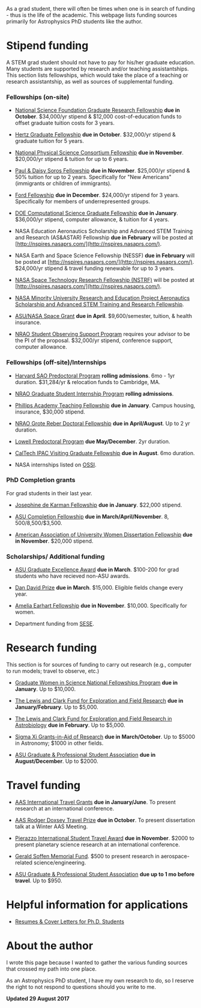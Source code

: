 As a grad student, there will often be times when one is in search of funding - thus is the life of the academic. This webpage lists funding sources primarily for Astrophysics PhD students like the author.

# [](#header-1)Stipend funding

A STEM grad student should not have to pay for his/her graduate education. Many students are supported by research and/or teaching assistantships. This section lists fellowships, which would take the place of a teaching or research assistantship, as well as sources of supplemental funding.

### [](#header-3)Fellowships (on-site)

- [National Science Foundation Graduate Research Fellowship](https://www.nsfgrfp.org/) **due in October**. $34,000/yr stipend & $12,000 cost-of-education funds to offset graduate tuition costs for 3 years.

- [Hertz Graduate Fellowship](http://hertzfoundation.org/fellowships/fellowshipaward) **due in October**. $32,000/yr stipend & graduate tuition for 5 years.

- [National Physical Science Consortium Fellowship](http://www.npsc.org/index.html) **due in November**. $20,000/yr stipend & tuition for up to 6 years.

- [Paul & Daisy Soros Fellowship](https://www.pdsoros.org/apply) **due in November**. $25,000/yr stipend & 50% tuition for up to 2 years. Specifically for "New Americans" (immigrants or children of immigrants).

- [Ford Fellowship](http://sites.nationalacademies.org/PGA/FordFellowships/index.htm) **due in December**. $24,000/yr stipend for 3 years. Specifically for members of underrepresented groups.

- [DOE Computational Science Graduate Fellowship](https://www.krellinst.org/csgf/) **due in January**. $36,000/yr stipend, computer allowance, & tuition for 4 years.

- NASA Education Aeronautics Scholarship and Advanced STEM Training and Research (AS&ASTAR) Fellowship **due in February** will be posted at [http://nspires.nasaprs.com/](http://nspires.nasaprs.com/).

- NASA Earth and Space Science Fellowship (NESSF) **due in February** will be posted at [http://nspires.nasaprs.com/](http://nspires.nasaprs.com/). $24,000/yr stipend & travel funding renewable for up to 3 years.

- [NASA Space Technology Research Fellowship (NSTRF)](https://www.nasa.gov/directorates/spacetech/strg/archives_nstrf.html) will be posted at [http://nspires.nasaprs.com/](http://nspires.nasaprs.com/).

- [NASA Minority University Research and Education Project Aeronautics Scholarship and Advanced STEM Training and Research Fellowship](https://www.nasa.gov/offices/education/programs/descriptions/MUREP_AS-ASTAR.html).

- [ASU/NASA Space Grant](https://nasa.asu.edu/content/graduate-information) **due in April**. $9,600/semester, tuition, & health insurance.

- [NRAO Student Observing Support Program](https://science.nrao.edu/opportunities/student-programs/sos) requires your advisor to be the PI of the proposal. $32,000/yr stipend, conference support, computer allowance. 

### [](#header-3)Fellowships (off-site)/Internships

- [Harvard SAO Predoctoral Program](https://www.cfa.harvard.edu/opportunities/fellowships/predoc/overview.html) **rolling admissions**. 6mo - 1yr duration. $31,284/yr & relocation funds to Cambridge, MA. 

- [NRAO Graduate Student Internship Program](https://science.nrao.edu/opportunities/co-op-internships/coop#Grad) **rolling admissions**. 

- [Phillips Academy Teaching Fellowship](https://www.andover.edu/About/CareersAtAndover/Pages/Teaching-Fellowship-Program.aspx) **due in January**. Campus housing, insurance, $30,000 stipend.

- [NRAO Grote Reber Doctoral Fellowship](https://science.nrao.edu/opportunities/student-programs/ReberFellowships) **due in April/August**. Up to 2 yr duration.

- [Lowell Predoctoral Program](http://www2.lowell.edu/rsch/predoc.php?r=) **due May/December**. 2yr duration. 

- [CalTech IPAC Visiting Graduate Fellowship](https://www.ipac.caltech.edu/page/graduate-fellowship-2018) **due in August**. 6mo duration.  

- NASA internships listed on [OSSI](https://intern.nasa.gov/ossi/web/public/main/).

### [](#header-3)PhD Completion grants

For grad students in their last year.

- [Josephine de Karman Fellowship](http://www.dekarman.org/fellowship-recipients/) **due in January**. $22,000 stipend.

- [ASU Completion Fellowship](https://graduate.asu.edu/completion-fellowships) **due in March/April/November**. $8,500/$8,500/$3,500. 

- [American Association of University Women Dissertation Fellowship](https://www.aauw.org/what-we-do/educational-funding-and-awards/american-fellowships/af-dissertation-application/) **due in November**. $20,000 stipend.

### [](#header-3)Scholarships/ Additional funding

- [ASU Graduate Excellence Award](https://clas.asu.edu/fellowships/excellence-awards) **due in March**. $100-200 for grad students who have recieved non-ASU awards.

- [Dan David Prize](http://www.dandavidprize.org/scholars/2017-06-14-08-40-12/scholarship-applications) **due in March**. $15,000. Eligible fields change every year.

- [Amelia Earhart Fellowship](https://www.zonta.org/Global-Impact/Education/Amelia-Earhart-Fellowship) **due in November**. $10,000. Specifically for women. 

- Department funding from [SESE](https://sese.asu.edu/student-life/grad-scholarships).

# [](#header-1)Research funding

This section is for sources of funding to carry out research (e.g., computer to run models; travel to observe, etc.)

- [Graduate Women in Science National Fellowships Program](http://www.gwis.org/?page=fellowship_program) **due in January**. Up to $10,000.

- [The Lewis and Clark Fund for Exploration and Field Research](https://www.amphilsoc.org/grants/lewisandclark) **due in January/February**. Up to $5,000.

- [The Lewis and Clark Fund for Exploration and Field Research in Astrobiology](https://www.amphilsoc.org/grants/astrobiology) **due in February**. Up to $5,000.

- [Sigma Xi Grants-in-Aid of Research](https://www.sigmaxi.org/programs/grants-in-aid) **due in March/October**. Up to $5000 in Astronomy; $1000 in other fields.

- [ASU Graduate & Professional Student Association](http://gpsa.asu.edu/funding/) **due in August/December**. Up to $2000.

# [](#header-1)Travel funding

- [AAS International Travel Grants](https://aas.org/grants-and-prizes/international-travel-grants) **due in January/June**. To present research at an international conference.

- [AAS Rodger Doxsey Travel Prize](https://aas.org/grants-and-prizes/rodger-doxsey-travel-prize) **due in October**. To present dissertation talk at a Winter AAS Meeting. 

- [Pierazzo International Student Travel Award](http://www.psi.edu/pista) **due in November**. $2000 to present planetary science research at an international conference. 

- [Gerald Soffen Memorial Fund](http://soffenfund.org/). $500 to present research in aerospace-related science/engineering.

- [ASU Graduate & Professional Student Association](http://gpsa.asu.edu/funding/) **due up to 1 mo before travel**. Up to $950.

# [](#header-1)Helpful information for applications

- [Resumes & Cover Letters for Ph.D. Students](https://ocs.fas.harvard.edu/files/ocs/files/phd_resume_cover_letters.pdf)


# [](#header-1)About the author

I wrote this page because I wanted to gather the various funding sources that crossed my path into one place.

As an Astrophysics PhD student, I have my own research to do, so I reserve the right to not respond to questions should you write to me. 

**Updated 29 August 2017**
